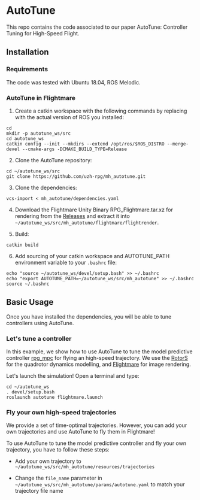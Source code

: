 # AutoTune

This repo contains the code associated to our paper AutoTune: Controller Tuning for High-Speed Flight.

## Installation

### Requirements

The code was tested with Ubuntu 18.04, ROS Melodic.

### AutoTune in Flightmare

1. Create a catkin workspace with the following commands by replacing <ROS VERSION> with the actual version of ROS you installed:
```
cd
mkdir -p autotune_ws/src
cd autotune_ws
catkin config --init --mkdirs --extend /opt/ros/$ROS_DISTRO --merge-devel --cmake-args -DCMAKE_BUILD_TYPE=Release
```
2. Clone the AutoTune repository:
```
cd ~/autotune_ws/src
git clone https://github.com/uzh-rpg/mh_autotune.git
```
3. Clone the dependencies:
```
vcs-import < mh_autotune/dependencies.yaml
```
4. Download the Flightmare Unity Binary RPG_Flightmare.tar.xz for rendering from the [Releases](https://github.com/uzh-rpg/flightmare/releases) and extract it into ```~/autotune_ws/src/mh_autotune/flightmare/flightrender```.

5. Build:
```
catkin build
```
6. Add sourcing of your catkin workspace and AUTOTUNE_PATH environment variable to your ```.bashrc``` file:
```
echo "source ~/autotune_ws/devel/setup.bash" >> ~/.bashrc
echo "export AUTOTUNE_PATH=~/autotune_ws/src/mh_autotune" >> ~/.bashrc
source ~/.bashrc
```

## Basic Usage

Once you have installed the dependencies, you will be able to tune controllers using AutoTune.

### Let's tune a controller

In this example, we show how to use AutoTune to tune the model predictive controller [rpg_mpc](https://github.com/uzh-rpg/rpg_mpc) for flying an high-speed trajectory. We use the [RotorS](https://github.com/ethz-asl/rotors_simulator) for the quadrotor dynamics modelling, and [Flightmare](https://github.com/uzh-rpg/flightmare) for image rendering.

Let's launch the simulation! Open a terminal and type:
```
cd ~/autotune_ws
. devel/setup.bash
roslaunch autotune flightmare.launch
```

### Fly your own high-speed trajectories

We provide a set of time-optimal trajectories. However, you can add your own trajectories and use AutoTune to fly them in Flightmare!

To use AutoTune to tune the model predictive controller and fly your own trajectory, you have to follow these steps:

- Add your own trajectory to ```~/autotune_ws/src/mh_autotune/resources/trajectories```

- Change the ```file_name``` parameter in ```~/autotune_ws/src/mh_autotune/params/autotune.yaml``` to match your trajectory file name

